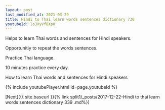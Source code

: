 ```yaml
---
layout: post
last_modified_at: 2021-03-29
title: Hindi to Thai learn words sentences dictionary 730 
youtubeId: loJXyVfBXp0
---
```

 
 
Helps to learn Thai words and sentences for Hindi speakers.

Opportunitiy to repeat the words sentences. 

Practice Thai language. 
 
10 minutes practice every day. 
 
How to learn Thai words and sentences for Hindi speakers 
 
{% include youtubePlayer.html id=page.youtubeId %}
 
 
[Next]({{ site.baseurl }}{% link  split1/_posts/2017-12-22-Hindi to thai learn words sentences dictionary 339 .md%})
 
